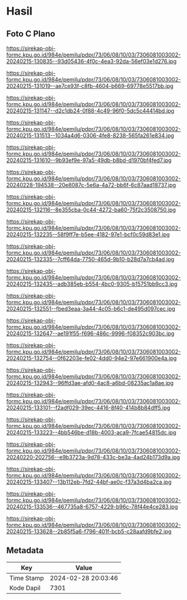 # Hasil

## Foto C Plano

https://sirekap-obj-formc.kpu.go.id/984e/pemilu/pdpr/73/06/08/10/03/7306081003002-20240215-130835--93d05436-4f0c-4ea3-92da-56ef03e1d276.jpg

https://sirekap-obj-formc.kpu.go.id/984e/pemilu/pdpr/73/06/08/10/03/7306081003002-20240215-131019--ae7ce93f-c8fb-4604-b669-69778e5517bb.jpg

https://sirekap-obj-formc.kpu.go.id/984e/pemilu/pdpr/73/06/08/10/03/7306081003002-20240215-131147--d2c1db24-0f88-4c49-96f0-5dc5c44414bd.jpg

https://sirekap-obj-formc.kpu.go.id/984e/pemilu/pdpr/73/06/08/10/03/7306081003002-20240215-131513--1034a4d6-0306-4fe8-8238-565fa261e834.jpg

https://sirekap-obj-formc.kpu.go.id/984e/pemilu/pdpr/73/06/08/10/03/7306081003002-20240215-131610--9b93ef9e-97a5-49db-b8bd-d1970bf4fed7.jpg

https://sirekap-obj-formc.kpu.go.id/984e/pemilu/pdpr/73/06/08/10/03/7306081003002-20240228-194538--20e8087c-5e6a-4a72-bb6f-6c87aad18737.jpg

https://sirekap-obj-formc.kpu.go.id/984e/pemilu/pdpr/73/06/08/10/03/7306081003002-20240215-132116--8e355cba-0c44-4272-ba60-75f2c3508750.jpg

https://sirekap-obj-formc.kpu.go.id/984e/pemilu/pdpr/73/06/08/10/03/7306081003002-20240215-132235--58f9ff7e-b5ee-4182-97e1-bcf0c59d83e1.jpg

https://sirekap-obj-formc.kpu.go.id/984e/pemilu/pdpr/73/06/08/10/03/7306081003002-20240215-132335--7cff64da-7750-465d-9b10-b28d7a7cb4ad.jpg

https://sirekap-obj-formc.kpu.go.id/984e/pemilu/pdpr/73/06/08/10/03/7306081003002-20240215-132435--adb385eb-b554-4bc0-9305-b15751bb9cc3.jpg

https://sirekap-obj-formc.kpu.go.id/984e/pemilu/pdpr/73/06/08/10/03/7306081003002-20240215-132551--fbed3eaa-3a44-4c05-b6c1-de495d097cec.jpg

https://sirekap-obj-formc.kpu.go.id/984e/pemilu/pdpr/73/06/08/10/03/7306081003002-20240215-132647--ae191f55-f696-486c-9996-f08352c903bc.jpg

https://sirekap-obj-formc.kpu.go.id/984e/pemilu/pdpr/73/06/08/10/03/7306081003002-20240215-132754--0f62203e-fe02-4dd0-94e2-97e661900e4a.jpg

https://sirekap-obj-formc.kpu.go.id/984e/pemilu/pdpr/73/06/08/10/03/7306081003002-20240215-132943--96ffd3ae-afd0-4ac8-a6bd-08235ac1a8ae.jpg

https://sirekap-obj-formc.kpu.go.id/984e/pemilu/pdpr/73/06/08/10/03/7306081003002-20240215-133101--f2adf029-39ec-4416-8f40-414b8b84dff5.jpg

https://sirekap-obj-formc.kpu.go.id/984e/pemilu/pdpr/73/06/08/10/03/7306081003002-20240215-133223--4bb546be-d18b-4003-aca9-7fcae54815dc.jpg

https://sirekap-obj-formc.kpu.go.id/984e/pemilu/pdpr/73/06/08/10/03/7306081003002-20240220-202756--e9b3723a-9d78-433c-be3a-4ad24b173d9a.jpg

https://sirekap-obj-formc.kpu.go.id/984e/pemilu/pdpr/73/06/08/10/03/7306081003002-20240215-133407--13b112eb-7fd2-44bf-ae0c-f37a3d4ba2ca.jpg

https://sirekap-obj-formc.kpu.go.id/984e/pemilu/pdpr/73/06/08/10/03/7306081003002-20240215-133536--467735a8-6757-4229-b96c-78f44e4ce283.jpg

https://sirekap-obj-formc.kpu.go.id/984e/pemilu/pdpr/73/06/08/10/03/7306081003002-20240215-133628--2b85f5a6-f796-401f-bcb5-c28aafd9bfe2.jpg


## Metadata

| Key        | Value               |
| ---------- | ------------------- |
| Time Stamp | 2024-02-28 20:03:46 |
| Kode Dapil | 7301                |



